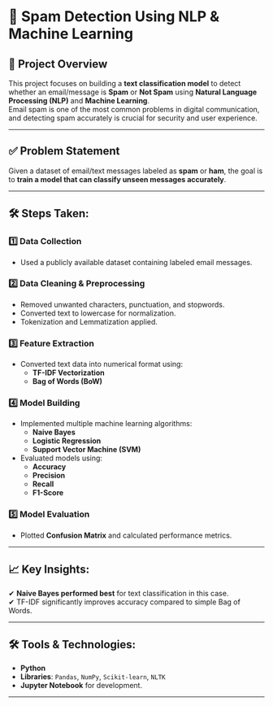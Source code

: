 # 📧 Spam Detection Using NLP & Machine Learning

## 📌 Project Overview
This project focuses on building a **text classification model** to detect whether an email/message is **Spam** or **Not Spam** using **Natural Language Processing (NLP)** and **Machine Learning**.  
Email spam is one of the most common problems in digital communication, and detecting spam accurately is crucial for security and user experience.

---

## ✅ Problem Statement
Given a dataset of email/text messages labeled as **spam** or **ham**, the goal is to **train a model that can classify unseen messages accurately**.

---

## 🛠 Steps Taken:
### 1️⃣ **Data Collection**
- Used a publicly available dataset containing labeled email messages.

### 2️⃣ **Data Cleaning & Preprocessing**
- Removed unwanted characters, punctuation, and stopwords.
- Converted text to lowercase for normalization.
- Tokenization and Lemmatization applied.

### 3️⃣ **Feature Extraction**
- Converted text data into numerical format using:
  - **TF-IDF Vectorization**
  - **Bag of Words (BoW)**

### 4️⃣ **Model Building**
- Implemented multiple machine learning algorithms:
  - **Naive Bayes**
  - **Logistic Regression**
  - **Support Vector Machine (SVM)**
- Evaluated models using:
  - **Accuracy**
  - **Precision**
  - **Recall**
  - **F1-Score**

### 5️⃣ **Model Evaluation**
- Plotted **Confusion Matrix** and calculated performance metrics.

---

## 📈 Key Insights:
✔ **Naive Bayes performed best** for text classification in this case.  
✔ TF-IDF significantly improves accuracy compared to simple Bag of Words.  

---

## 🛠 Tools & Technologies:
- **Python**
- **Libraries**: `Pandas`, `NumPy`, `Scikit-learn`, `NLTK`
- **Jupyter Notebook** for development.

---

